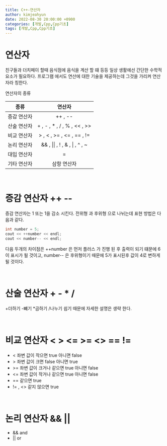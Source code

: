 ```yaml
---
title: C++-연산자
author: kimjeahyun
date: 2022-08-30 20:00:00 +0900
categories: [개발,Cpp,Cpp기초]
tags: [개발,Cpp,Cpp기초]
---
```


# 연산자 

친구들과 더치페이 할때 음식점에 음식을 계산 할 떄 등등
일상 생활에선 간단한 수학적 요소가 필요하다. 프로그램 에서도 연산에 대한 기술을 제공하는데 그것을 가리켜 연산자라 칭한다.

연산자의 종류

|종류|연산자|
|---|:------:|
|증감 연산자| ++ , --|
|산술 연산자| + , - , * , / , % , << , >>  |
|비교 연산자| > , < , >= , <= , == , !=  | 
|논리 연산자| && , \|\| , ! , & , \| , ^ , ~  | 
|대입 연산자| = |
|기타 연산자| 삼항 연산자|

<br>

# 증감 연산자 ++ --

증감 연산자는 1 또는 1을 감소 시킨다.
전위형 과 후위형 으로 나뉘는데 표현 방법은 다음과 같다.

```java
int number = 5;
cout << ++number << endl;
cout << number-- << endl;
```

다음 두개의 차이점은 ++number 은 먼저 플러스 가 진행 된 후 출력이 되기 떄문에
6이 표시가 될 것이고, number-- 은 후위형이기 때문에 5가 표시된후 값이 4로 변하게 될 것이다.

<br>

# 산술 연산자 + - * /
+더하기 -뺴기 *곱하기 /나누기 
쉽기 때문에 자세한 설명은 생략 한다.

<br>

# 비교 연산자 < > <= >= <> == !=

- < 좌변 값이 작으면 true 아니면 false
- \> 좌변 값이 크면 false 아니면 true
- \>= 좌변 값이 크거나 같으면 true 아니면 false
- <= 좌변 값이 작거나 같으면 true 아니면 false
- == 같으면 true
- != , <> 같지 않으면 true

<br>

# 논리 연산자 && || 

- && and
- \|\| or
